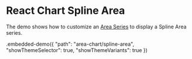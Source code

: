 # React Chart Spline Area

The demo shows how to customize an [Area Series](../../docs/reference/area-series.md) to display a Spline Area series.

.embedded-demo({ "path": "area-chart/spline-area", "showThemeSelector": true, "showThemeVariants": true })
